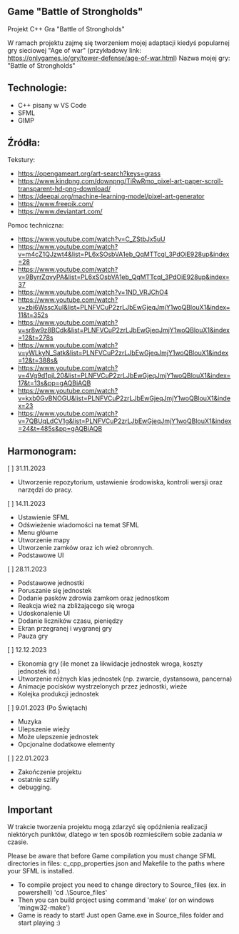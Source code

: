 ## Game "Battle of Strongholds"
Projekt C++ Gra "Battle of Strongholds"

W ramach projektu zajmę się tworzeniem mojej adaptacji kiedyś popularnej gry sieciowej "Age of war" (przykładowy link: https://onlygames.io/gry/tower-defense/age-of-war.html)
Nazwa mojej gry: "Battle of Strongholds"


## Technologie:
* C++ pisany w VS Code
* SFML
* GIMP

## Źródła:
Tekstury:
* https://opengameart.org/art-search?keys=grass
* https://www.kindpng.com/downpng/TiRwRmo_pixel-art-paper-scroll-transparent-hd-png-download/
* https://deepai.org/machine-learning-model/pixel-art-generator
* https://www.freepik.com/
* https://www.deviantart.com/

Pomoc techniczna:
* https://www.youtube.com/watch?v=C_ZStbJx5uU
* https://www.youtube.com/watch?v=m4cZ1QJzwt4&list=PL6xSOsbVA1eb_QqMTTcql_3PdOiE928up&index=28
* https://www.youtube.com/watch?v=9ByrrZqvyPA&list=PL6xSOsbVA1eb_QqMTTcql_3PdOiE928up&index=37
* https://www.youtube.com/watch?v=1ND_VRJChO4
* https://www.youtube.com/watch?v=zbi6WsscXuI&list=PLNFVCuP2zrLJbEwGjeqJmjY1woQBlouX1&index=11&t=352s
* https://www.youtube.com/watch?v=sr8w9z8BCdk&list=PLNFVCuP2zrLJbEwGjeqJmjY1woQBlouX1&index=12&t=278s
* https://www.youtube.com/watch?v=yWLkyN_Satk&list=PLNFVCuP2zrLJbEwGjeqJmjY1woQBlouX1&index=12&t=388s&
* https://www.youtube.com/watch?v=4Vg9d1pjL20&list=PLNFVCuP2zrLJbEwGjeqJmjY1woQBlouX1&index=17&t=13s&pp=gAQBiAQB
* https://www.youtube.com/watch?v=kxb0GvBNOGU&list=PLNFVCuP2zrLJbEwGjeqJmjY1woQBlouX1&index=23
* https://www.youtube.com/watch?v=7QBUqLdCV1g&list=PLNFVCuP2zrLJbEwGjeqJmjY1woQBlouX1&index=24&t=485s&pp=gAQBiAQB

## Harmonogram:

[ ] 31.11.2023
* Utworzenie repozytorium, ustawienie środowiska, kontroli wersji oraz narzędzi do pracy.


[ ] 14.11.2023
* Ustawienie SFML
* Odświeżenie wiadomości na temat SFML
* Menu główne
* Utworzenie mapy 
* Utworzenie zamków oraz ich wież obronnych.
* Podstawowe UI


[ ] 28.11.2023
* Podstawowe jednostki 
* Poruszanie się jednostek
* Dodanie pasków zdrowia zamkom oraz jednostkom 
* Reakcja wież na zbliżającego się wroga
* Udoskonalenie UI
* Dodanie liczników czasu, pieniędzy
* Ekran przegranej i wygranej gry
* Pauza gry

[ ] 12.12.2023
* Ekonomia gry (ile monet za likwidacje jednostek wroga, koszty jednostek itd.)
* Utworzenie różnych klas jednostek (np. zwarcie, dystansowa, pancerna)
* Animacje pocisków wystrzelonych przez jednostki, wieże
* Kolejka produkcji jednostek


[ ] 9.01.2023 (Po Świętach)
* Muzyka
* Ulepszenie wieży
* Może ulepszenie jednostek
* Opcjonalne dodatkowe elementy


[ ] 22.01.2023
* Zakończenie projektu
* ostatnie szlify
* debugging.

## Important
W trakcie tworzenia projektu mogą zdarzyć się opóźnienia realizacji niektórych punktów, dlatego w ten sposób rozmieściłem sobie zadania w czasie. 

Please be aware that before Game compilation you must change SFML directories in files: c_cpp_properties.json and Makefile 
to the paths where your SFML is installed.

* To compile project you need to change directory to Source_files (ex. in powershell) 'cd .\Source_files\'
* Then you can build project using command 'make' (or on windows 'mingw32-make')
* Game is ready to start! Just open Game.exe in Source_files folder and start playing :)
